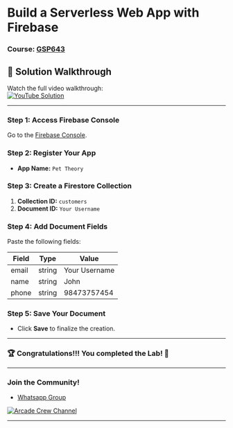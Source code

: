 # Build a Serverless Web App with Firebase

### Course: [GSP643](https://www.cloudskillsboost.google/focuses/8391?parent=catalog)

## 🚀 **Solution Walkthrough**

Watch the full video walkthrough:  
[![YouTube Solution](https://img.shields.io/badge/YouTube-Watch%20Solution-red?style=flat&logo=youtube)](https://www.youtube.com/watch?v=teOVqrkxCkQ)

---

### Step 1: Access Firebase Console
Go to the [Firebase Console](https://console.firebase.google.com/).

### Step 2: Register Your App
- **App Name:** `Pet Theory`

### Step 3: Create a Firestore Collection
1. **Collection ID:** `customers`
2. **Document ID:** `Your Username`

### Step 4: Add Document Fields
Paste the following fields:

| Field |  Type  | Value             |
|-------|--------|-------------------|
| email | string | Your Username      |
| name  | string | John              |
| phone | string | 98473757454       |

### Step 5: Save Your Document
- Click **Save** to finalize the creation.

---

### 🏆 Congratulations!!! You completed the Lab! 🎉

---

### **Join the Community!**

- [Whatsapp Group](https://chat.whatsapp.com/FbVg9NI6Dp4CzfdsYmy0AE)  

[![Arcade Crew Channel](https://img.shields.io/badge/YouTube-Arcade%20Crew-red?style=flat&logo=youtube)](https://www.youtube.com/@Arcade61432)

---
